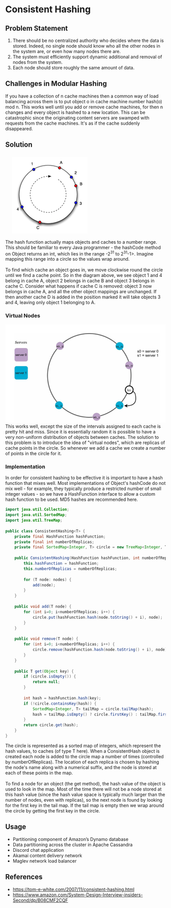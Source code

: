 # Consistent Hashing
## Problem Statement
1. There should be no centralized authority who decides where the data is stored. Indeed, no single
node should know who all the other nodes in the system are, or even how many nodes there are.
2. The system must efficiently support dynamic additional and removal of nodes from the system.
3. Each node should store roughly the same amount of data.

## Challenges in Modular Hashing
If you have a collection of n cache machines then a common way of load balancing across them is to put object o in cache machine number hash(o) mod n. This works well until you add or remove cache machines, for then n changes and every object is hashed to a new location. This can be catastrophic since the originating content servers are swamped with requests from the cache machines. It's as if the cache suddenly disappeared.

## Solution 
![Consistent Hashing](consistent_hashing_simple.png)
<br/>
The hash function actually maps objects and caches to a number range. This should be familiar to every Java programmer - the hashCode method on Object returns an int, which lies in the range -2<sup>31</sup> to 2<sup>31</sup>-1>. Imagine mapping this range into a circle so the values wrap around.<br/><br/>
To find which cache an object goes in, we move clockwise round the circle until we find a cache point. So in the diagram above, we see object 1 and 4 belong in cache A, object 2 belongs in cache B and object 3 belongs in cache C. Consider what happens if cache C is removed: object 3 now belongs in cache A, and all the other object mappings are unchanged. If then another cache D is added in the position marked it will take objects 3 and 4, leaving only object 1 belonging to A.

### Virtual Nodes
![Consistent Hashing](consistent_hashing.png)
This works well, except the size of the intervals assigned to each cache is pretty hit and miss. Since it is essentially random it is possible to have a very non-uniform distribution of objects between caches. The solution to this problem is to introduce the idea of "virtual nodes", which are replicas of cache points in the circle. So whenever we add a cache we create a number of points in the circle for it.
### Implementation
In order for consistent hashing to be effective it is important to have a hash function that mixes well. Most implementations of Object's hashCode do not mix well - for example, they typically produce a restricted number of small integer values - so we have a HashFunction interface to allow a custom hash function to be used. MD5 hashes are recommended here.
```java
import java.util.Collection;
import java.util.SortedMap;
import java.util.TreeMap;

public class ConsistentHashing<T> {
    private final HashFunction hashFunction;
    private final int numberOfReplicas;
    private final SortedMap<Integer, T> circle = new TreeMap<Integer, T>();

    public ConsistentHashing(HashFunction hashFunction, int numberOfReplicas, Collection<T> nodes) {
        this.hashFunction = hashFunction;
        this.numberOfReplicas = numberOfReplicas;

        for (T node: nodes) {
            add(node);
        }
    }

    public void add(T node) {
        for (int i=0; i<numberOfReplicas; i++) {
            circle.put(hashFunction.hash(node.toString() + i), node);
        }
    }

    public void remove(T node) {
        for (int i=0; i<numberOfReplicas; i++) {
            circle.remove(hashFunction.hash(node.toString() + i), node);
        }
    }

    public T get(Object key) {
        if (circle.isEmpty()) {
            return null;
        }

        int hash = hashFunction.hash(key);
        if (!circle.containsKey(hash)) {
            SortedMap<Integer, T> tailMap = circle.tailMap(hash);
            hash = tailMap.isEmpty() ? circle.firstKey() : tailMap.firstKey();
        }
        return circle.get(hash);
    }
}
```
The circle is represented as a sorted map of integers, which represent the hash values, to caches (of type T here).
When a ConsistentHash object is created each node is added to the circle map a number of times (controlled by numberOfReplicas). The location of each replica is chosen by hashing the node's name along with a numerical suffix, and the node is stored at each of these points in the map. <br/> <br/>
To find a node for an object (the get method), the hash value of the object is used to look in the map. Most of the time there will not be a node stored at this hash value (since the hash value space is typically much larger than the number of nodes, even with replicas), so the next node is found by looking for the first key in the tail map. If the tail map is empty then we wrap around the circle by getting the first key in the circle.
## Usage
* Partitioning component of Amazon’s Dynamo database 
* Data partitioning across the cluster in Apache Cassandra 
* Discord chat application 
* Akamai content delivery network 
* Maglev network load balancer 
## References
* https://tom-e-white.com/2007/11/consistent-hashing.html
* https://www.amazon.com/System-Design-Interview-insiders-Second/dp/B08CMF2CQF